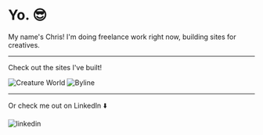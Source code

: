# Yo. 😎

My name's Chris! I'm doing freelance work right now, building sites for creatives.

---

Check out the sites I've built!

![Creature World](https://github.com/ChristopherOka/ChristopherOka/assets/70914858/e7568540-9a2b-41f9-9c72-66b9138ba5e6)
![Byline](https://github.com/ChristopherOka/ChristopherOka/assets/70914858/467cbc0a-e2a6-4daf-86fd-26373fbfc5d6)

<!-- [Internet Art Club](https://internetartclub.com) -->

---

Or check me out on LinkedIn ⬇️

![linkedin](https://img.shields.io/badge/linkedin-0077B5?style=for-the-badge&logo=LinkedIn&logoColor=white)
